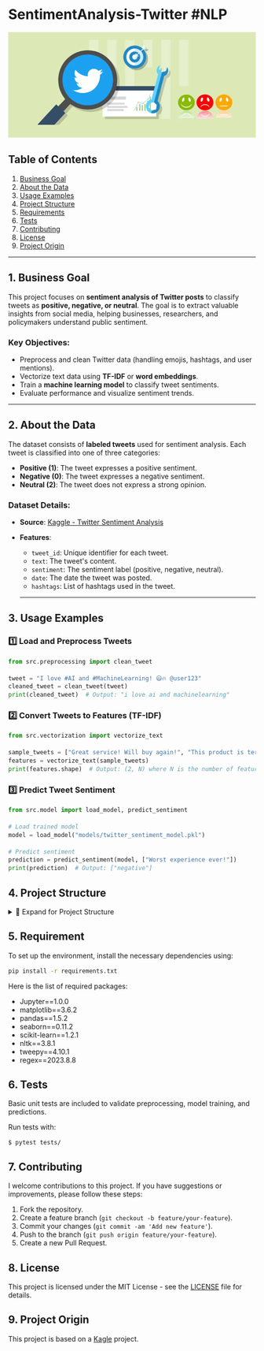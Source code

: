 # SentimentAnalysis-Twitter #NLP

![image](https://raw.githubusercontent.com/Dotto-Luis/Projects/refs/heads/main/Consumer_Discretionary/Sentiment-Analysis-Twitter/images/Cover.png)

## Table of Contents

1. [Business Goal](#business-goal)
2. [About the Data](#about-the-data)
3. [Usage Examples](#usage-examples)
4. [Project Structure](#project-structure)
5. [Requirements](#requirements)
6. [Tests](#tests)
7. [Contributing](#contributing)
8. [License](#license)
9. [Project Origin](#project-origin)

---

## 1. Business Goal

This project focuses on **sentiment analysis of Twitter posts** to classify tweets as **positive, negative, or neutral**. The goal is to extract valuable insights from social media, helping businesses, researchers, and policymakers understand public sentiment.  

### **Key Objectives:**
- Preprocess and clean Twitter data (handling emojis, hashtags, and user mentions).
- Vectorize text data using **TF-IDF** or **word embeddings**.
- Train a **machine learning model** to classify tweet sentiments.
- Evaluate performance and visualize sentiment trends.

---

## 2. About the Data

The dataset consists of **labeled tweets** used for sentiment analysis. Each tweet is classified into one of three categories:

- **Positive (1)**: The tweet expresses a positive sentiment.
- **Negative (0)**: The tweet expresses a negative sentiment.
- **Neutral (2)**: The tweet does not express a strong opinion.

### **Dataset Details:**
- **Source**: [Kaggle - Twitter Sentiment Analysis](https://www.kaggle.com/code/paoloripamonti/twitter-sentiment-analysis)
- **Features**:
  - `tweet_id`: Unique identifier for each tweet.
  - `text`: The tweet's content.
  - `sentiment`: The sentiment label (positive, negative, neutral).
  - `date`: The date the tweet was posted.
  - `hashtags`: List of hashtags used in the tweet.

  ---

## 3. Usage Examples

### 1️⃣ Load and Preprocess Tweets
```python
from src.preprocessing import clean_tweet

tweet = "I love #AI and #MachineLearning! 😃🔥 @user123"
cleaned_tweet = clean_tweet(tweet)
print(cleaned_tweet)  # Output: "i love ai and machinelearning"
```

### 2️⃣ Convert Tweets to Features (TF-IDF)

```python
from src.vectorization import vectorize_text

sample_tweets = ["Great service! Will buy again!", "This product is terrible..."]
features = vectorize_text(sample_tweets)
print(features.shape)  # Output: (2, N) where N is the number of features

```

### 3️⃣ Predict Tweet Sentiment

```python
from src.model import load_model, predict_sentiment

# Load trained model
model = load_model("models/twitter_sentiment_model.pkl")

# Predict sentiment
prediction = predict_sentiment(model, ["Worst experience ever!"])
print(prediction)  # Output: ["negative"]

```

## 4. Project Structure
<details>
  <summary>📂 Expand for Project Structure</summary>

  Here's a detailed overview of the project structure and each module inside:

```console
├── datasets
│   ├── twitter_train.csv
│   └── twitter_test.csv
├── images
│   └── Cover.png
├── src
│   ├── __init__.py
│   ├── preprocessing.py
│   ├── vectorization.py
│   ├── model.py
│   ├── train.py
│   ├── evaluate.py
│   └── utils.py
├── test
│   ├── __init__.py
│   ├── test_preprocessing.py
│   ├── test_model.py
│   ├── test_pipeline.py
├── notebooks
│   ├── EDA.ipynb
│   ├── Model_Training.ipynb
│   ├── Model_Evaluation.ipynb
├── Readme.md
├── Requirements.txt
└── License
```
</details>

## 5. Requirement
To set up the environment, install the necessary dependencies using:

``` bash
pip install -r requirements.txt
```

Here is the list of required packages:

- Jupyter==1.0.0
- matplotlib==3.6.2
- pandas==1.5.2
- seaborn==0.11.2
- scikit-learn==1.2.1
- nltk==3.8.1
- tweepy==4.10.1
- regex==2023.8.8


## 6. Tests

Basic unit tests are included to validate preprocessing, model training, and predictions.

Run tests with:

```console
$ pytest tests/
```

## 7. Contributing

I welcome contributions to this project. If you have suggestions or improvements, please follow these steps:

1. Fork the repository.
2. Create a feature branch (`git checkout -b feature/your-feature`).
3. Commit your changes (`git commit -am 'Add new feature'`).
4. Push to the branch (`git push origin feature/your-feature`).
5. Create a new Pull Request.


## 8. License

This project is licensed under the MIT License - see the [LICENSE](LICENSE) file for details.

## 9. Project Origin

This project is based on a [Kagle](https://www.kaggle.com/code/paoloripamonti/twitter-sentiment-analysis) project.